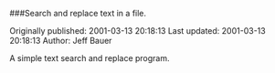 ###Search and replace text in a file.

Originally published: 2001-03-13 20:18:13
Last updated: 2001-03-13 20:18:13
Author: Jeff Bauer

A simple text search and replace program.